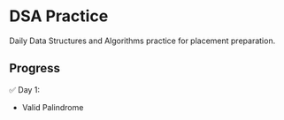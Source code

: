 # DSA Practice

Daily Data Structures and Algorithms practice for placement preparation.

## Progress

✅ Day 1:
- Valid Palindrome

